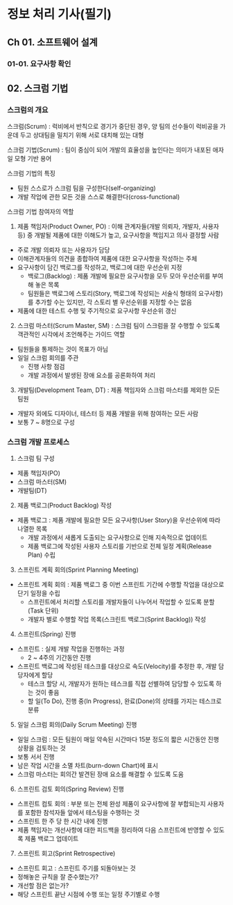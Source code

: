 # 정보 처리 기사(필기)

## Ch 01. 소프트웨어 설계

### 01-01. 요구사항 확인

## 02. 스크럼 기법

### 스크럼의 개요

스크럼(Scrum) : 럭비에서 반칙으로 경기가 중단된 경우, 양 팀의 선수들이 럭비공을 가운데 두고 상대팀을 밀치기 위해 서로 대치해 있는 대형

스크럼 기법(Scrum) : 팀이 중심이 되어 개발의 효율성을 높인다는 의미가 내포된 애자일 모형 기반 용어

스크럼 기법의 특징

- 팀원 스스로가 스크럼 팀을 구성한다(self-organizing)
- 개발 작업에 관한 모든 것을 스스로 해결한다(cross-functional)

스크럼 기법 참여자의 역할

1. 제품 책임자(Product Owner, PO) : 이해 관계자들(개발 의뢰자, 개발자, 사용자 등) 중 개발될 제품에 대한 이해도가 높고, 요구사항을 책임지고 의사 결정할 사람

- 주로 개발 의뢰자 또는 사용자가 담당
- 이해관계자들의 의견을 종합하여 제품에 대한 요구사항을 작성하는 주체
- 요구사항이 담긴 백로그를 작성하고, 백로그에 대한 우선순위 지정
  - 백로그(Backlog) : 제품 개발에 필요한 요구사항을 모두 모아 우선순위를 부여해 놓은 목록
  - 팀원들은 백로그에 스토리(Story, 백로그에 작성되는 서술식 형태의 요구사항)를 추가할 수는 있지만, 각 스토리 별 우선순위를 지정할 수는 없음
- 제품에 대한 테스트 수행 및 주기적으로 요구사항 우선순위 갱신

2. 스크럼 마스터(Scrum Master, SM) : 스크럼 팀이 스크럼을 잘 수행할 수 있도록 객관적인 시각에서 조언해주는 가이드 역할

- 팀원들을 통제하는 것이 목표가 아님
- 일일 스크럼 회의를 주관
  - 진행 사항 점검
  - 개발 과정에서 발생된 장애 요소를 공론화하여 처리

3. 개발팀(Development Team, DT) : 제품 책임자와 스크럼 마스터를 제외한 모든 팀원

- 개발자 외에도 디자이너, 테스터 등 제품 개발을 위해 참여하는 모든 사람
- 보통 7 ~ 8명으로 구성

### 스크럼 개발 프로세스

1. 스크럼 팀 구성

- 제품 책임자(PO)
- 스크럼 마스터(SM)
- 개발팀(DT)

2. 제품 백로그(Product Backlog) 작성

- 제품 백로그 : 제품 개발에 필요한 모든 요구사항(User Story)을 우선순위에 따라 나열한 목록
  - 개발 과정에서 새롭게 도출되는 요구사항으로 인해 지속적으로 업데이트
  - 제품 백로그에 작성된 사용자 스토리를 기반으로 전체 일정 계획(Release Plan) 수립

3. 스프린트 계획 회의(Sprint Planning Meeting)

- 스프린트 계획 회의 : 제품 백로그 중 이번 스프린트 기간에 수행할 작업을 대상으로 단기 일정을 수립
  - 스프린트에서 처리할 스토리를 개발자들이 나누어서 작업할 수 있도록 분할(Task 단위)
  - 개발자 별로 수행할 작업 목록(스크린트 백로그(Sprint Backlog)) 작성

4. 스프린트(Spring) 진행

- 스프린트 : 실제 개발 작업을 진행하는 과정
  - 2 ~ 4주의 기간동안 진행
- 스프린트 백로그에 작성된 테스크를 대상으로 속도(Velocity)를 추정한 후, 개발 담당자에게 할당
  - 테스크 할당 시, 개발자가 원하는 테스크를 직접 선별하여 담당할 수 있도록 하는 것이 좋음
  - 할 일(To Do), 진행 중(In Progress), 완료(Done)의 상태를 가지는 테스크로 분류

5. 일일 스크럼 회의(Daily Scrum Meeting) 진행

- 일일 스크럼 : 모든 팀원이 매일 약속된 시간마다 15분 정도의 짧은 시간동안 진행 상황을 검토하는 것
- 보통 서서 진행
- 남은 작업 시간을 소멸 차트(burn-down Chart)에 표시
- 스크럼 마스터는 회의간 발견된 장애 요소를 해결할 수 있도록 도움

6. 스프린트 검토 회의(Spring Review) 진행

- 스프린트 컴토 회의 : 부분 또는 전체 완성 제품이 요구사항에 잘 부합되는지 사용자를 포함한 참석자들 앞에서 테스팅을 수행하는 것
- 스프린트 한 주 당 한 시간 내에 진행
- 제품 책임자는 개선사항에 대한 피드백을 정리하여 다음 스프린트에 반영할 수 있도록 제품 백로그 업데이트

7. 스프린트 회고(Sprint Retrospective)

- 스프린트 회고 : 스프린트 주기를 되돌아보는 것
- 정해놓은 규칙을 잘 준수했는가?
- 개선할 점은 없는가?
- 해당 스프린트 끝난 시점에 수행 또는 일정 주기별로 수행
